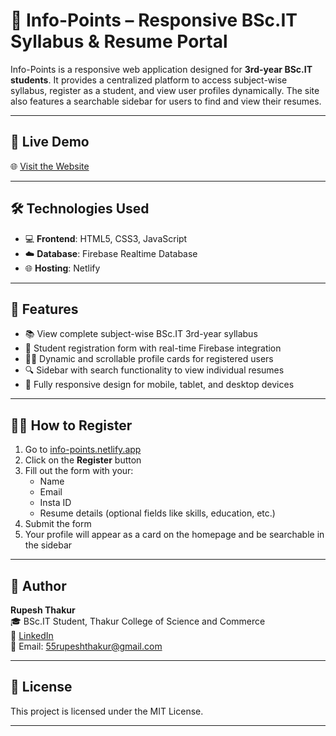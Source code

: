 # 📘 Info-Points – Responsive BSc.IT Syllabus & Resume Portal

Info-Points is a responsive web application designed for **3rd-year BSc.IT students**. It provides a centralized platform to access subject-wise syllabus, register as a student, and view user profiles dynamically. The site also features a searchable sidebar for users to find and view their resumes.

---

## 🚀 Live Demo

🌐 [Visit the Website](https://info-points.netlify.app)

---

## 🛠️ Technologies Used

- 💻 **Frontend**: HTML5, CSS3, JavaScript
- ☁️ **Database**: Firebase Realtime Database
- 🌐 **Hosting**: Netlify

---

## 📝 Features

- 📚 View complete subject-wise BSc.IT 3rd-year syllabus  
- 🧾 Student registration form with real-time Firebase integration  
- 🧑‍💼 Dynamic and scrollable profile cards for registered users  
- 🔍 Sidebar with search functionality to view individual resumes  
- 📱 Fully responsive design for mobile, tablet, and desktop devices

---

## 🧑‍💻 How to Register

1. Go to [info-points.netlify.app](https://info-points.netlify.app)
2. Click on the **Register** button
3. Fill out the form with your:
   - Name  
   - Email  
   - Insta ID  
   - Resume details (optional fields like skills, education, etc.)
4. Submit the form
5. Your profile will appear as a card on the homepage and be searchable in the sidebar

---

## 👤 Author

**Rupesh Thakur**  
🎓 BSc.IT Student, Thakur College of Science and Commerce  
🔗 [LinkedIn](https://www.linkedin.com/in/rupesh-thakur)  
📧 Email: 55rupeshthakur@gmail.com

---

## 📄 License

This project is licensed under the MIT License.

---
